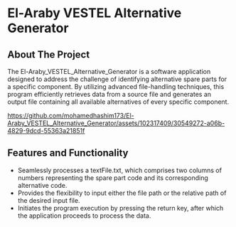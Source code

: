 # El-Araby VESTEL Alternative Generator

## About The Project
The El-Araby_VESTEL_Alternative_Generator is a software application designed to address the challenge of identifying alternative spare parts for a specific component. By utilizing advanced file-handling techniques, this program efficiently retrieves data from a source file and generates an output file containing all available alternatives of every specific component.



https://github.com/mohamedhashim173/El-Araby_VESTEL_Alternative_Generator/assets/102317409/30549272-a06b-4829-9dcd-55363a21851f




## Features and Functionality
* Seamlessly processes a textFile.txt, which comprises two columns of numbers representing the spare part code and its corresponding alternative code.
* Provides the flexibility to input either the file path or the relative path of the desired input file.
* Initiates the program execution by pressing the return key, after which the application proceeds to process the data.
